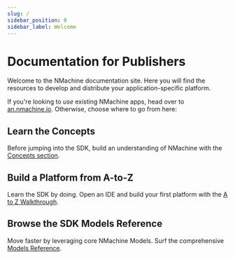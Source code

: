 ```yaml
---
slug: /
sidebar_position: 0
sidebar_label: Welcome
---
```


# Documentation for Publishers

Welcome to the NMachine documentation site. Here you will find the resources to
develop and distribute your application-specific platform.

If you're looking to _use_ existing NMachine apps, 
head over to [an.nmachine.io](https://an.nmachine.io). Otherwise, choose where to go from here:

## Learn the Concepts

Before jumping into the SDK, build an understanding of NMachine with the 
[Concepts section](/concepts/concepts-root.md).

## Build a Platform from A-to-Z

Learn the SDK by doing. Open an IDE and build your first platform with the [A to Z Walkthrough](/walkthrough/getting-started.md).

## Browse the SDK Models Reference

Move faster by leveraging core NMachine Models. Surf the comprehensive 
[Models Reference](/models/models-overview.md).
